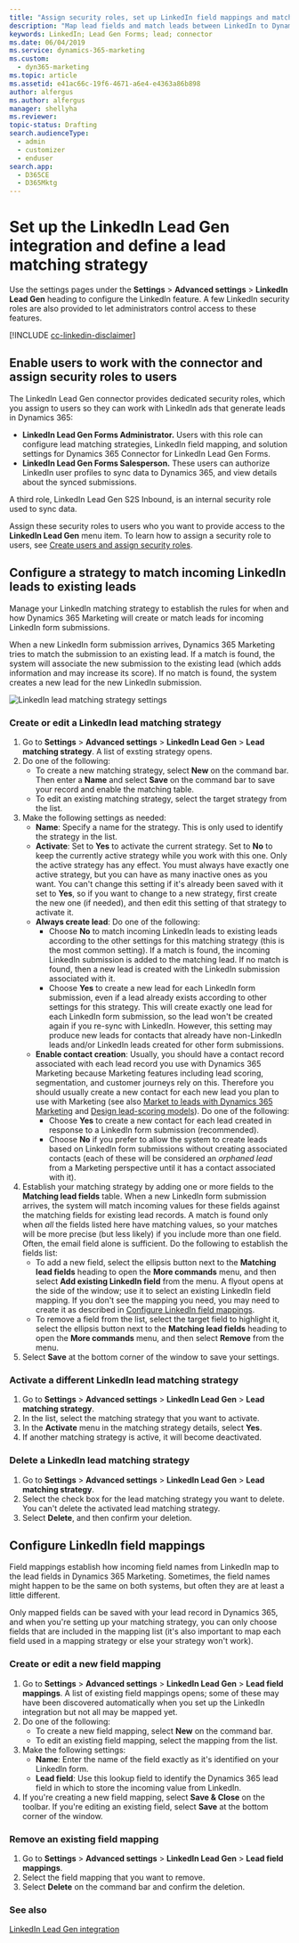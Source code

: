 ```yaml
---
title: "Assign security roles, set up LinkedIn field mappings and matching strategy (Dynamics 365 Marketing) | Microsoft Docs "
description: "Map lead fields and match leads between LinkedIn to Dynamics 365 Marketing"
keywords: LinkedIn; Lead Gen Forms; lead; connector
ms.date: 06/04/2019
ms.service: dynamics-365-marketing
ms.custom: 
  - dyn365-marketing
ms.topic: article
ms.assetid: e41ac66c-19f6-4671-a6e4-e4363a86b898
author: alfergus
ms.author: alfergus
manager: shellyha
ms.reviewer:
topic-status: Drafting
search.audienceType: 
  - admin
  - customizer
  - enduser
search.app: 
  - D365CE
  - D365Mktg
---
```


# Set up the LinkedIn Lead Gen integration and define a lead matching strategy

Use the settings pages under the **Settings** > **Advanced settings** > **LinkedIn Lead Gen** heading to configure the LinkedIn feature. A few LinkedIn security roles are also provided to let administrators control access to these features.

[!INCLUDE [cc-linkedin-disclaimer](../includes/cc-linkedin-disclaimer.md)]

## Enable users to work with the connector and assign security roles to users

The LinkedIn Lead Gen connector provides dedicated security roles, which you assign to users so they can work with LinkedIn ads that generate leads in Dynamics 365:

- **LinkedIn Lead Gen Forms Administrator.** Users with this role can configure lead matching strategies, LinkedIn field mapping, and solution settings for Dynamics 365 Connector for LinkedIn Lead Gen Forms.
- **LinkedIn Lead Gen Forms Salesperson.** These users can authorize LinkedIn user profiles to sync data to Dynamics 365, and view details about the synced submissions.

A third role, LinkedIn Lead Gen S2S Inbound, is an internal security role used to sync data.

Assign these security roles to users who you want to provide access to the **LinkedIn Lead Gen** menu item. To learn how to assign a security role to users, see [Create users and assign security roles](https://docs.microsoft.com/power-platform/admin/create-users-assign-online-security-roles).

## Configure a strategy to match incoming LinkedIn leads to existing leads

Manage your LinkedIn matching strategy to establish the rules for when and how Dynamics 365 Marketing will create or match leads for incoming LinkedIn form submissions.

When a new LinkedIn form submission arrives, Dynamics 365 Marketing tries to match the submission to an existing lead. If a match is found, the system will associate the new submission to the existing lead (which adds information and may increase its score). If no match is found, the system creates a new lead for the new LinkedIn submission.

![LinkedIn lead matching strategy settings](media/linkedin-matching-strategy.png "LinkedIn lead matching strategy settings")

### Create or edit a LinkedIn lead matching strategy

1. Go to **Settings** > **Advanced settings** > **LinkedIn Lead Gen** > **Lead matching strategy**. A list of exsting strategy opens.
1. Do one of the following:
    - To create a new matching strategy, select **New** on the command bar. Then enter a **Name** and select **Save** on the command bar to save your record and enable the matching table.
    - To edit an existing matching strategy, select the target strategy from the list.
1. Make the following settings as needed:
    - **Name**: Specify a name for the strategy. This is only used to identify the strategy in the list.
    - **Activate**: Set to **Yes** to activate the current strategy. Set to **No** to keep the currently active strategy while you work with this one. Only the active strategy has any effect. You must always have exactly one active strategy, but you can have as many inactive ones as you want. You can't change this setting if it's already been saved with it set to **Yes**, so if you want to change to a new strategy, first create the new one (if needed), and then edit this setting of that strategy to activate it.
    - **Always create lead**: Do one of the following:
        - Choose **No** to match incoming LinkedIn leads to existing leads according to the other settings for this matching strategy (this is the most common setting). If a match is found, the incoming LinkedIn submission is added to the matching lead. If no match is found, then a new lead is created with the LinkedIn submission associated with it.
        - Choose **Yes** to create a new lead for each LinkedIn form submission, even if a lead already exists according to other settings for this strategy. This will create exactly one lead for each LinkedIn form submission, so the lead won't be created again if you re-sync with LinkedIn. However, this setting may produce new leads for contacts that already have non-LinkedIn leads and/or LinkedIn leads created for other form submissions.
    - **Enable contact creation**: Usually, you should have a contact record associated with each lead record you use with Dynamics 365 Marketing because Marketing features including lead scoring, segmentation, and customer journeys rely on this. Therefore you should usually create a new contact for each new lead you plan to use with Marketing (see also [Market to leads with Dynamics 365 Marketing](market-to-leads.md) and [Design lead-scoring models](score-manage-leads.md)). Do one of the following:
        - Choose **Yes** to create a new contact for each lead created in response to a LinkedIn form submission (recommended).
        - Choose **No** if you prefer to allow the system to create leads based on LinkedIn form submissions without creating associated contacts (each of these will be considered an *orphaned lead* from a Marketing perspective until it has a contact associated with it).
1. Establish your matching strategy by adding one or more fields to the **Matching lead fields** table. When a new LinkedIn form submission arrives, the system will match incoming values for these fields against the matching fields for existing lead records. A match is found only when *all* the fields listed here have matching values, so your matches will be more precise (but less likely) if you include more than one field. Often, the email field alone is sufficient. Do the following to establish the fields list:
    - To add a new field, select the ellipsis button next to the **Matching lead fields** heading to open the **More commands** menu, and then select **Add existing LinkedIn field** from the menu. A flyout opens at the side of the window; use it to select an existing LinkedIn field mapping. If you don't see the mapping you need, you may need to create it as described in [Configure LinkedIn field mappings](#field-mappings).
    - To remove a field from the list, select the target field to highlight it, select the ellipsis button next to the **Matching lead fields** heading to open the **More commands** menu, and then select **Remove** from the menu.
1. Select **Save** at the bottom corner of the window to save your settings.

### Activate a different LinkedIn lead matching strategy

1. Go to **Settings** > **Advanced settings** > **LinkedIn Lead Gen** > **Lead matching strategy**.
1. In the list, select the matching strategy that you want to activate.
1. In the **Activate** menu in the matching strategy details, select **Yes**.
1. If another matching strategy is active, it will become deactivated.

### Delete a LinkedIn lead matching strategy

1. Go to **Settings** > **Advanced settings** > **LinkedIn Lead Gen** > **Lead matching strategy**.
1. Select the check box for the lead matching strategy you want to delete.
    You can't delete the activated lead matching strategy.
1. Select **Delete**, and then confirm your deletion.

<a name="field-mappings"></a>

## Configure LinkedIn field mappings

Field mappings establish how incoming field names from LinkedIn map to the lead fields in Dynamics 365 Marketing. Sometimes, the field names might happen to be the same on both systems, but often they are at least a little different.

Only mapped fields can be saved with your lead record in Dynamics 365, and when you're setting up your matching strategy, you can only choose fields that are included in the mapping list (it's also important to map each field used in a mapping strategy or else your strategy won't work).

### Create or edit a new field mapping

1. Go to **Settings** > **Advanced settings** > **LinkedIn Lead Gen** > **Lead field mappings**. A list of existing field mappings opens; some of these may have been discovered automatically when you set up the LinkedIn integration but not all may be mapped yet.
1. Do one of the following:
    - To create a new field mapping, select **New** on the command bar.
    - To edit an existing field mapping, select the mapping from the list.
1. Make the following settings:
    - **Name**: Enter the name of the field exactly as it's identified on your LinkedIn form.
    - **Lead field**: Use this lookup field to identify the Dynamics 365 lead field in which to store the incoming value from LinkedIn.
1. If you're creating a new field mapping, select **Save & Close** on the toolbar. If you're editing an existing field, select **Save** at the bottom corner of the window.

### Remove an existing field mapping

1. Go to **Settings** > **Advanced settings** > **LinkedIn Lead Gen** > **Lead field mappings**.
2. Select the field mapping that you want to remove.
3. Select **Delete** on the command bar and confirm the deletion.

### See also
[LinkedIn Lead Gen integration](linkedin-lead-gen-integration.md)
